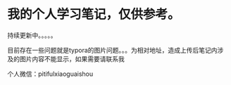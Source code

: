 # 我的个人学习笔记，仅供参考。

持续更新中。。。。。

目前存在一些问题就是typora的图片问题。。。为相对地址，造成上传后笔记内涉及的图片内容不能显示，如果需要请联系我

个人微信：pitifulxiaoguaishou
